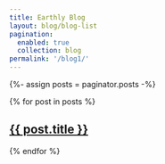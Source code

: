 ```yaml
---
title: Earthly Blog
layout: blog/blog-list
pagination:
  enabled: true
  collection: blog
permalink: '/blog1/'
---
```

{%- assign posts = paginator.posts -%}

{% for post in posts %}
  <h2><a href="{{post.url}}">{{ post.title }}</a></h2>
{% endfor %}